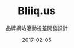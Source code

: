 ---
title: Bliiq.us
subtitle: 品牌網站滾動視差開發設計
layout: default
modal-id: 11
date: 2017-02-05
img: bliiqus.png
thumbnail: bliiqus-thumbnail.png
alt: image-alt
project-date: 2017/02
website: http://gnux123.github.io/bliiqus/
client: www.bliiq.us
category: webDesign
description: 森森百貨限時搶購頁面切版作業，並提供給程式套版使用。 
---